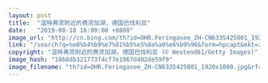 ```yaml
---
layout: post
title:  "温特弗灵附近的费灵加湖，德国巴伐利亚"
date:   "2019-08-18 16:00:00 +0800"
image_url: "http://cn.bing.com/th?id=OHR.Feringasee_ZH-CN6335425001_1920x1080.jpg&rf=LaDigue_1920x1080.jpg&pid=hp"
link: "/search?q=%e8%b4%b9%e7%81%b5%e5%8a%a0%e6%b9%96&form=hpcapt&mkt=zh-cn"
copyright: "温特弗灵附近的费灵加湖，德国巴伐利亚 (© Westend61/Getty Images)"
image_hash: "1868db321773f4cf7e1967d402de59f9"
image_filename: "th?id=OHR.Feringasee_ZH-CN6335425001_1920x1080.jpg&rf=LaDigue_1920x1080.jpg&pid=hp"
---
```

